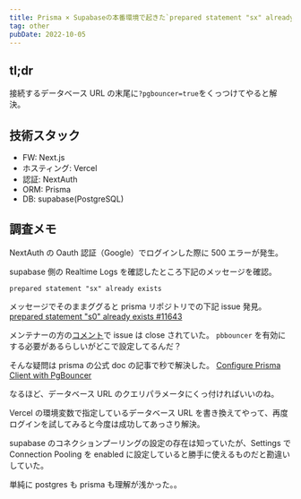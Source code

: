 ```yaml
---
title: Prisma × Supabaseの本番環境で起きた`prepared statement "sx" already exists` のエラーの対処
tag: other
pubDate: 2022-10-05
---
```


## tl;dr

接続するデータベース URL の末尾に`?pgbouncer=true`をくっつけてやると解決。

## 技術スタック

- FW: Next.js
- ホスティング: Vercel
- 認証: NextAuth
- ORM: Prisma
- DB: supabase(PostgreSQL)

## 調査メモ

NextAuth の Oauth 認証（Google）でログインした際に 500 エラーが発生。

supabase 側の Realtime Logs を確認したところ下記のメッセージを確認。

```
prepared statement "sx" already exists
```

メッセージでそのままググると prisma リポジトリでの下記 issue 発見。
[prepared statement \"s0\" already exists #11643](https://github.com/prisma/prisma/issues/11643)

メンテナーの方の[コメント](https://github.com/prisma/prisma/issues/11643#issuecomment-1057189238)で issue は close されていた。
`pbbouncer` を有効にする必要があるらしいがどこで設定してるんだ？

そんな疑問は prisma の公式 doc の記事で秒で解決した。
[Configure Prisma Client with PgBouncer](https://www.prisma.io/docs/guides/performance-and-optimization/connection-management/configure-pg-bouncer)

なるほど、データベース URL のクエリパラメータにくっ付ければいいのね。

Vercel の環境変数で指定しているデータベース URL を書き換えてやって、再度ログインを試してみると今度は成功してあっさり解決。

supabase のコネクションプーリングの設定の存在は知っていたが、Settings で Connection Pooling を enabled に設定していると勝手に使えるものだと勘違いしていた。

単純に postgres も prisma も理解が浅かった。。
